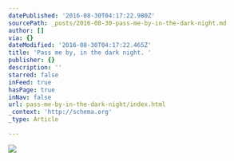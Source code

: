 ```yaml
---
datePublished: '2016-08-30T04:17:22.980Z'
sourcePath: _posts/2016-08-30-pass-me-by-in-the-dark-night.md
author: []
via: {}
dateModified: '2016-08-30T04:17:22.465Z'
title: 'Pass me by, in the dark night. '
publisher: {}
description: ''
starred: false
inFeed: true
hasPage: true
inNav: false
url: pass-me-by-in-the-dark-night/index.html
_context: 'http://schema.org'
_type: Article

---
```

![](https://the-grid-user-content.s3-us-west-2.amazonaws.com/2d3feff3-b2b2-45e7-b7a4-6948139d7a65.jpg)